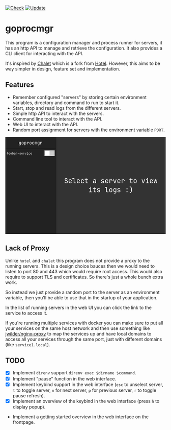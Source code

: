 [![Check](https://github.com/TaserudConsulting/goprocmgr/actions/workflows/check.yml/badge.svg)](https://github.com/TaserudConsulting/goprocmgr/actions/workflows/check.yml)
[![Update](https://github.com/TaserudConsulting/goprocmgr/actions/workflows/update.yml/badge.svg)](https://github.com/TaserudConsulting/goprocmgr/actions/workflows/update.yml)

# goprocmgr

This program is a configuration manager and process runner for servers, it
has an http API to manage and retrieve the configuration. It also provides a
CLI client for interacting with the API.

It's inspired by [Chalet](https://github.com/jeansaad/chalet) which is a fork
from [Hotel](https://github.com/typicode/hotel). However, this aims to be way
simpler in design, feature set and implementation.

## Features

- Remember configured "servers" by storing certain environment variables, directory and command to run to start it.
- Start, stop and read logs from the different servers.
- Simple http API to interact with the servers.
- Command line tool to interact with the API.
- Web UI to interact with the API.
- Random port assignment for servers with the environment variable `PORT`.

![Screenshot](./docs/screenshot.png)

## Lack of Proxy

Unlike `hotel` and `chalet` this program does not provide a proxy to the
running servers. This is a design choice bauces then we would need to listen
to port 80 and 443 which would require root access. This would also require
to support TLS and certificates. So there's just a whole bunch extra work.

So instead we just provide a random port to the server as an environment
variable, then you'll be able to use that in the startup of your application.

In the list of running servers in the web UI you can click the link to the
service to access it.

If you're running multiple services with docker you can make sure to put
all your services on the same host network and then use something like
[jwilder/nginx-proxy](https://hub.docker.com/r/jwilder/nginx-proxy/) to
map the services up and have local domains to access all your services
through the same port, just with different domains (like `service1.local`).

## TODO

- [X] Implement `direnv` support `direnv exec $dirname $command`.
- [X] Implement "pause" function in the web interface.
- [X] Implement keybind support in the web interface (`esc` to unselect server,
      `t` to toggle server, `n` for next server, `p` for previous server, `r` to toggle pause refresh).
- [X] Implement an overview of the keybind in the web interface (press `h` to display popup).
- Implement a getting started overview in the web interface on the frontpage.
